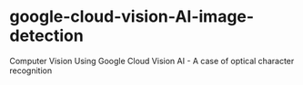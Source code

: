 # google-cloud-vision-AI-image-detection
Computer Vision Using Google Cloud Vision AI - A case of optical character recognition
